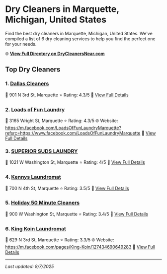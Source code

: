 # Dry Cleaners in Marquette, Michigan, United States

Find the best dry cleaners in Marquette, Michigan, United States. We've compiled a list of 6 dry cleaning services to help you find the perfect one for your needs.

🌐 **[View Full Directory on DryCleanersNear.com](https://drycleanersnear.com/city/US/Michigan/Marquette)**

## Top Dry Cleaners

### 1. [Dallas Cleaners](https://drycleanersnear.com/dryCleaner/68785923f9b6fab2e64ff2f4/dallas-cleaners)
📍 901 N 3rd St, Marquette
⭐ Rating: 4.3/5
🔗 [View Full Details](https://drycleanersnear.com/dryCleaner/68785923f9b6fab2e64ff2f4/dallas-cleaners)

### 2. [Loads of Fun Laundry](https://drycleanersnear.com/dryCleaner/68785925f9b6fab2e64ff32d/loads-of-fun-laundry)
📍 3165 Wright St, Marquette
⭐ Rating: 4.3/5
🌐 Website: https://m.facebook.com/LoadsOfFunLaundryMarquette?refsrc=https://www.facebook.com/LoadsOfFunLaundryMarquette
🔗 [View Full Details](https://drycleanersnear.com/dryCleaner/68785925f9b6fab2e64ff32d/loads-of-fun-laundry)

### 3. [SUPERIOR SUDS LAUNDRY](https://drycleanersnear.com/dryCleaner/68785926f9b6fab2e64ff343/superior-suds-laundry)
📍 1021 W Washington St, Marquette
⭐ Rating: 4/5
🔗 [View Full Details](https://drycleanersnear.com/dryCleaner/68785926f9b6fab2e64ff343/superior-suds-laundry)

### 4. [Kennys Laundromat](https://drycleanersnear.com/dryCleaner/68785929f9b6fab2e64ff39b/kennys-laundromat)
📍 700 N 4th St, Marquette
⭐ Rating: 3.5/5
🔗 [View Full Details](https://drycleanersnear.com/dryCleaner/68785929f9b6fab2e64ff39b/kennys-laundromat)

### 5. [Holiday 50 Minute Cleaners](https://drycleanersnear.com/dryCleaner/68785924f9b6fab2e64ff311/holiday-50-minute-cleaners)
📍 900 W Washington St, Marquette
⭐ Rating: 3.4/5
🔗 [View Full Details](https://drycleanersnear.com/dryCleaner/68785924f9b6fab2e64ff311/holiday-50-minute-cleaners)

### 6. [King Koin Laundromat](https://drycleanersnear.com/dryCleaner/68785927f9b6fab2e64ff36c/king-koin-laundromat)
📍 629 N 3rd St, Marquette
⭐ Rating: 3.3/5
🌐 Website: https://m.facebook.com/pages/King-Koin/127434690649283
🔗 [View Full Details](https://drycleanersnear.com/dryCleaner/68785927f9b6fab2e64ff36c/king-koin-laundromat)


---

*Last updated: 8/7/2025*
